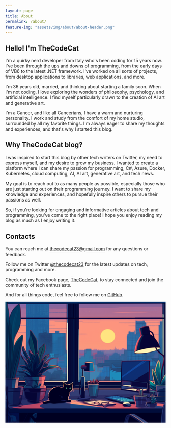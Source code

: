 ```yaml
---
layout: page
title: About
permalink: /about/
feature-img: "assets/img/about/about-header.png"
---
```


## Hello! I'm TheCodeCat

I'm a quirky nerd developer from Italy who's been coding for 15 years now. I've been through the ups and downs of programming, from the early days of VB6 to the latest .NET framework. I've worked on all sorts of projects, from desktop applications to libraries, web applications, and more.

I'm 36 years old, married, and thinking about starting a family soon. When I'm not coding, I love exploring the wonders of philosophy, psychology, and artificial intelligence. I find myself particularly drawn to the creation of AI art and generative art.

I'm a Cancer, and like all Cancerians, I have a warm and nurturing personality. I work and study from the comfort of my home studio, surrounded by all my favorite things. I'm always eager to share my thoughts and experiences, and that's why I started this blog.

## Why TheCodeCat blog?

I was inspired to start this blog by other tech writers on Twitter, my need to express myself, and my desire to grow my business. I wanted to create a platform where I can share my passion for programming, C#, Azure, Docker, Kubernetes, cloud computing, AI, AI art, generative art, and tech news.

My goal is to reach out to as many people as possible, especially those who are just starting out on their programming journey. I want to share my knowledge and experiences, and hopefully inspire others to pursue their passions as well.

So, if you're looking for engaging and informative articles about tech and programming, you've come to the right place! I hope you enjoy reading my blog as much as I enjoy writing it.

## Contacts

You can reach me at [thecodecat23@gmail.com](mailto:thecodecat23@gmail.com) for any questions or feedback.

Follow me on Twitter [@thecodecat23](https://twitter.com/thecodecat23) for the latest updates on tech, programming and more.

Check out my Facebook page, [TheCodeCat](https://www.facebook.com/profile.php?id=100090223107344), to stay connected and join the community of tech enthusiasts.

And for all things code, feel free to follow me on [GitHub](https://github.com/thecodecat23).

![TheCodeCat studio](assets/img/about/about.png)